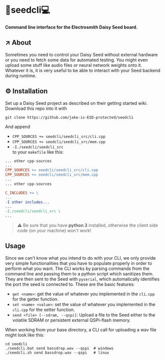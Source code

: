 # 🌻seedcli💻
**Command line interface for the Electrosmith Daisy Seed board.**

## ↗️ About
Sometimes you need to control your Daisy Seed without external hardware or you need to fetch some data for automated testing. You might even upload some stuff like audio files or neural network weights onto it. Whatever it is, it is very useful to be able to interact with your Seed backend during runtime.

## ⚙️ Installation
Set up a Daisy Seed project as described on their getting started wiki. Download this repo into it with
```
git clone https://github.com/jake-is-ESD-protected/seedcli
```
And append 
- `CPP_SOURCES += seedcli/seedcli_src/cli.cpp`
- `CPP_SOURCES += seedcli/seedcli_src/mem.cpp`
- `-I./seedcli/seedcli_src`  
to your `makefile` like this:
```makefile
... other cpp-sources
...
CPP_SOURCES += seedcli/seedcli_src/cli.cpp
CPP_SOURCES += seedcli/seedcli_src/mem.cpp
...
... other cpp-sources

C_INCLUDES += \
...
-I other includes...
...
-I./seedcli/seedcli_src \
...
```

> ⚠️ Be sure that you have **python 3** installed, otherwise the client side code (on your machine) won't work!

## Usage  
Since we can't know what you intend to do with your CLI, we only provide very simple functionalities that you have to populate properly in order to perform what you want. The CLI works by parsing commands from the command line and passing them to a python script which sanitizes them. They are then sent to the Seed with `pyserial`, which automatically identifies the port the seed is connected to. These are the basic features:

- `get <name>`: get the value of whatever you implemented in the `cli.cpp` for the getter function.
- `set <name> <value>`: set the value of whatever you implemented in the `cli.cpp` for the setter function.
- `send <file> [--sdram, --qspi]`: Upload a file to the Seed either to the volatile SDRAM or persistent external QSPI-flash memory.

When working from your base directory, a CLI call for uploading a wav file might look like this:
```
cd seedcli
./seedcli.bat send bassdrop.wav --qspi  # windows
./seedcli.sh send bassdrop.wav --qspi   # linux
```
